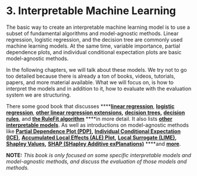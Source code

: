 # 3. Interpretable Machine Learning

The basic way to create an interpretable machine learning model is to use a subset of fundamental algorithms and model-agnostic methods. Linear regression, logistic regression, and the decision tree are commonly used machine learning models. At the same time, variable importance, partial dependence plots, and individual conditional expectation plots are basic model-agnostic methods.

In the following chapters, we will talk about these models. We try not to go too detailed because there is already a ton of books, videos, tutorials, papers, and more material available. What we will focus on, is how to interpret the models and in addition to it, how to evaluate with the evaluation system we are structuring.

There some good book that discusses ****[**linear regression**](https://christophm.github.io/interpretable-ml-book/limo.html#limo), [**logistic regression**](https://christophm.github.io/interpretable-ml-book/logistic.html#logistic), [**other linear regression extensions**](https://christophm.github.io/interpretable-ml-book/extend-lm.html#extend-lm)**,** [**decision trees**](https://christophm.github.io/interpretable-ml-book/tree.html#tree)**,** [**decision rules**](https://christophm.github.io/interpretable-ml-book/rules.html#rules), and [**the RuleFit algorithm**](https://christophm.github.io/interpretable-ml-book/rulefit.html#rulefit) ****in more detail. It also lists [**other interpretable models**](https://christophm.github.io/interpretable-ml-book/other-interpretable.html#other-interpretable). As well as introductions on model-agnostic methods like [**Partial Dependence Plot \(PDP\)**](https://christophm.github.io/interpretable-ml-book/pdp.html)**,** [**Individual Conditional Expectation \(ICE\)**](https://christophm.github.io/interpretable-ml-book/ice.html)**,** [**Accumulated Local Effects \(ALE\) Plot**](https://christophm.github.io/interpretable-ml-book/ale.html)**,** [**Local Surrogate \(LIME\)**](https://christophm.github.io/interpretable-ml-book/lime.html)**,** [**Shapley Values**](https://christophm.github.io/interpretable-ml-book/shapley.html)**,** [**SHAP \(SHapley Additive exPlanations\)**](https://christophm.github.io/interpretable-ml-book/shap.html) ****and [**more**](https://christophm.github.io/interpretable-ml-book/agnostic.html).

**NOTE:** _This book is only focused on some specific interpretable models and model-agnostic methods, and discuss the evaluation of those models and methods._

